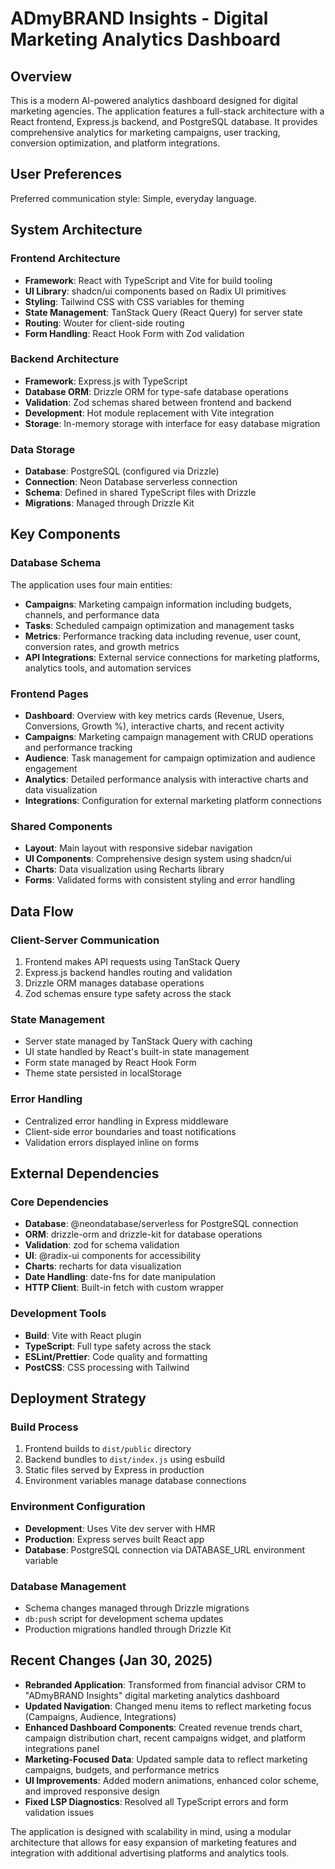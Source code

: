 # ADmyBRAND Insights - Digital Marketing Analytics Dashboard

## Overview

This is a modern AI-powered analytics dashboard designed for digital marketing agencies. The application features a full-stack architecture with a React frontend, Express.js backend, and PostgreSQL database. It provides comprehensive analytics for marketing campaigns, user tracking, conversion optimization, and platform integrations.

## User Preferences

Preferred communication style: Simple, everyday language.

## System Architecture

### Frontend Architecture
- **Framework**: React with TypeScript and Vite for build tooling
- **UI Library**: shadcn/ui components based on Radix UI primitives
- **Styling**: Tailwind CSS with CSS variables for theming
- **State Management**: TanStack Query (React Query) for server state
- **Routing**: Wouter for client-side routing
- **Form Handling**: React Hook Form with Zod validation

### Backend Architecture
- **Framework**: Express.js with TypeScript
- **Database ORM**: Drizzle ORM for type-safe database operations
- **Validation**: Zod schemas shared between frontend and backend
- **Development**: Hot module replacement with Vite integration
- **Storage**: In-memory storage with interface for easy database migration

### Data Storage
- **Database**: PostgreSQL (configured via Drizzle)
- **Connection**: Neon Database serverless connection
- **Schema**: Defined in shared TypeScript files with Drizzle
- **Migrations**: Managed through Drizzle Kit

## Key Components

### Database Schema
The application uses four main entities:
- **Campaigns**: Marketing campaign information including budgets, channels, and performance data
- **Tasks**: Scheduled campaign optimization and management tasks
- **Metrics**: Performance tracking data including revenue, user count, conversion rates, and growth metrics
- **API Integrations**: External service connections for marketing platforms, analytics tools, and automation services

### Frontend Pages
- **Dashboard**: Overview with key metrics cards (Revenue, Users, Conversions, Growth %), interactive charts, and recent activity
- **Campaigns**: Marketing campaign management with CRUD operations and performance tracking
- **Audience**: Task management for campaign optimization and audience engagement
- **Analytics**: Detailed performance analysis with interactive charts and data visualization
- **Integrations**: Configuration for external marketing platform connections

### Shared Components
- **Layout**: Main layout with responsive sidebar navigation
- **UI Components**: Comprehensive design system using shadcn/ui
- **Charts**: Data visualization using Recharts library
- **Forms**: Validated forms with consistent styling and error handling

## Data Flow

### Client-Server Communication
1. Frontend makes API requests using TanStack Query
2. Express.js backend handles routing and validation
3. Drizzle ORM manages database operations
4. Zod schemas ensure type safety across the stack

### State Management
- Server state managed by TanStack Query with caching
- UI state handled by React's built-in state management
- Form state managed by React Hook Form
- Theme state persisted in localStorage

### Error Handling
- Centralized error handling in Express middleware
- Client-side error boundaries and toast notifications
- Validation errors displayed inline on forms

## External Dependencies

### Core Dependencies
- **Database**: @neondatabase/serverless for PostgreSQL connection
- **ORM**: drizzle-orm and drizzle-kit for database operations
- **Validation**: zod for schema validation
- **UI**: @radix-ui components for accessibility
- **Charts**: recharts for data visualization
- **Date Handling**: date-fns for date manipulation
- **HTTP Client**: Built-in fetch with custom wrapper

### Development Tools
- **Build**: Vite with React plugin
- **TypeScript**: Full type safety across the stack
- **ESLint/Prettier**: Code quality and formatting
- **PostCSS**: CSS processing with Tailwind

## Deployment Strategy

### Build Process
1. Frontend builds to `dist/public` directory
2. Backend bundles to `dist/index.js` using esbuild
3. Static files served by Express in production
4. Environment variables manage database connections

### Environment Configuration
- **Development**: Uses Vite dev server with HMR
- **Production**: Express serves built React app
- **Database**: PostgreSQL connection via DATABASE_URL environment variable

### Database Management
- Schema changes managed through Drizzle migrations
- `db:push` script for development schema updates
- Production migrations handled through Drizzle Kit

## Recent Changes (Jan 30, 2025)

- **Rebranded Application**: Transformed from financial advisor CRM to "ADmyBRAND Insights" digital marketing analytics dashboard
- **Updated Navigation**: Changed menu items to reflect marketing focus (Campaigns, Audience, Integrations)
- **Enhanced Dashboard Components**: Created revenue trends chart, campaign distribution chart, recent campaigns widget, and platform integrations panel
- **Marketing-Focused Data**: Updated sample data to reflect marketing campaigns, budgets, and performance metrics
- **UI Improvements**: Added modern animations, enhanced color scheme, and improved responsive design
- **Fixed LSP Diagnostics**: Resolved all TypeScript errors and form validation issues

The application is designed with scalability in mind, using a modular architecture that allows for easy expansion of marketing features and integration with additional advertising platforms and analytics tools.
